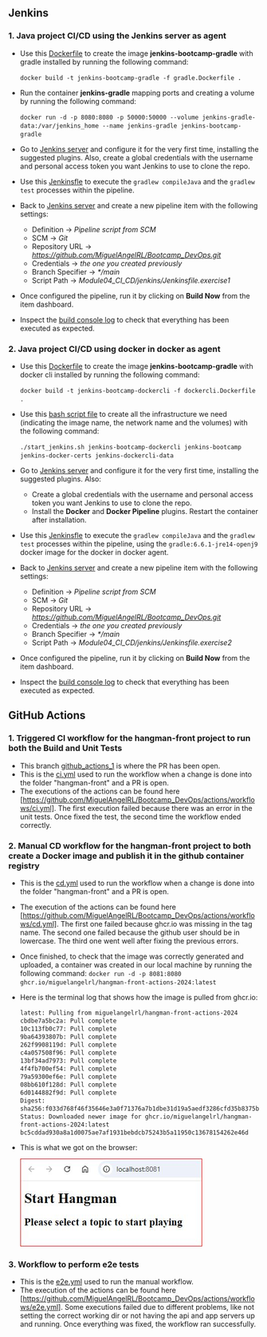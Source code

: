 ## Jenkins

### 1. Java project CI/CD using the Jenkins server as agent

* Use this [Dockerfile](./gradle.Dockerfile) to create the image __jenkins-bootcamp-gradle__ with gradle installed by running the following command:

  `docker build -t jenkins-bootcamp-gradle -f gradle.Dockerfile .`

* Run the container __jenkins-gradle__ mapping ports and creating a volume by running the following command:

  `docker run -d -p 8080:8080 -p 50000:50000 --volume jenkins-gradle-data:/var/jenkins_home --name jenkins-gradle jenkins-bootcamp-gradle`

* Go to [Jenkins server](http://localhost:8080) and configure it for the very first time, installing the suggested plugins. Also, create a global credentials with the username and personal access token you want Jenkins to use to clone the repo.
* Use this [Jenkinsfle](./Jenkinsfile.exercise1) to execute the `gradlew compileJava` and the `gradlew test` processes within the pipeline.
* Back to [Jenkins server](http://localhost:8080) and create a new pipeline item with the following settings:
  * Definition -> _Pipeline script from SCM_
  * SCM -> _Git_
  * Repository URL -> _https://github.com/MiguelAngelRL/Bootcamp_DevOps.git_
  * Credentials -> _the one you created previously_
  * Branch Specifier -> _*/main_
  * Script Path -> _Module04_CI_CD/jenkins/Jenkinsfile.exercise1_
* Once configured the pipeline, run it by clicking on __Build Now__ from the item dashboard.
* Inspect the [build console log](./Exercise1_Build_Console_Output%20.txt) to check that everything has been executed as expected.

### 2. Java project CI/CD using docker in docker as agent

* Use this [Dockerfile](./dockercli.Dockerfile) to create the image __jenkins-bootcamp-gradle__ with docker cli installed by running the following command:

  `docker build -t jenkins-bootcamp-dockercli -f dockercli.Dockerfile .`

* Use this [bash script file](./start_jenkins.sh) to create all the infrastructure we need (indicating the image name, the network name and the volumes) with the following command:

  `./start_jenkins.sh jenkins-bootcamp-dockercli jenkins-bootcamp jenkins-docker-certs jenkins-dockercli-data`

* Go to [Jenkins server](http://localhost:8080) and configure it for the very first time, installing the suggested plugins. Also:
  * Create a global credentials with the username and personal access token you want Jenkins to use to clone the repo.
  * Install the __Docker__ and __Docker Pipeline__ plugins. Restart the container after installation.
* Use this [Jenkinsfle](./Jenkinsfile.exercise2) to execute the `gradlew compileJava` and the `gradlew test` processes within the pipeline, using the `gradle:6.6.1-jre14-openj9` docker image for the docker in docker agent.
* Back to [Jenkins server](http://localhost:8080) and create a new pipeline item with the following settings:
  * Definition -> _Pipeline script from SCM_
  * SCM -> _Git_
  * Repository URL -> _https://github.com/MiguelAngelRL/Bootcamp_DevOps.git_
  * Credentials -> _the one you created previously_
  * Branch Specifier -> _*/main_
  * Script Path -> _Module04_CI_CD/jenkins/Jenkinsfile.exercise2_
* Once configured the pipeline, run it by clicking on __Build Now__ from the item dashboard.
* Inspect the [build console log](./Exercise2_Build_Console_Output%20.txt) to check that everything has been executed as expected.


## GitHub Actions

### 1. Triggered CI workflow for the hangman-front project to run both the Build and Unit Tests

* This branch [github_actions_1](https://github.com/MiguelAngelRL/Bootcamp_DevOps/tree/github_actions_1) is where the PR has been open.
* This is the [ci.yml](../.github/workflows/ci.yml) used to run the workflow when a change is done into the folder "hangman-front" and a PR is open.
* The executions of the actions can be found here [https://github.com/MiguelAngelRL/Bootcamp_DevOps/actions/workflows/ci.yml]. The first execution failed because there was an error in the unit tests. Once fixed the test, the second time the workflow ended correctly.

### 2. Manual CD workflow for the hangman-front project to both create a Docker image and publish it in the github container registry

* This is the [cd.yml](../.github/workflows/cd.yml) used to run the workflow when a change is done into the folder "hangman-front" and a PR is open.
* The execution of the actions can be found here [https://github.com/MiguelAngelRL/Bootcamp_DevOps/actions/workflows/cd.yml]. The first one failed because ghcr.io was missing in the tag name. The second one failed because the github user should be in lowercase. The third one went well after fixing the previous errors.
* Once finished, to check that the image was correctly generated and uploaded, a container was created in our local machine by running the following command: `docker run -d -p 8081:8080 ghcr.io/miguelangelrl/hangman-front-actions-2024:latest`
* Here is the terminal log that shows how the image is pulled from ghcr.io:
  ```
  latest: Pulling from miguelangelrl/hangman-front-actions-2024
  cbdbe7a5bc2a: Pull complete 
  10c113fb0c77: Pull complete 
  9ba64393807b: Pull complete 
  262f9908119d: Pull complete 
  c4a057508f96: Pull complete 
  13bf34ad7973: Pull complete 
  4f4fb700ef54: Pull complete 
  79a59300ef6e: Pull complete 
  08bb610f128d: Pull complete 
  6d0144882f9d: Pull complete 
  Digest: sha256:f033d768f46f35646e3a0f71376a7b1dbe31d19a5aedf3286cfd35b8375b4e1e
  Status: Downloaded newer image for ghcr.io/miguelangelrl/hangman-front-actions-2024:latest
  bc5cddad930a8a1d0075ae7af1931bebdcb75243b5a11950c13678154262e46d
  ```
* This is what we got on the browser:

  ![](./cd.jpg)

### 3. Workflow to perform e2e tests
* This is the [e2e.yml](../.github/workflows/e2e.yml) used to run the manual workflow.
* The execution of the actions can be found here [https://github.com/MiguelAngelRL/Bootcamp_DevOps/actions/workflows/e2e.yml]. Some executions failed due to different problems, like not setting the correct working dir or not having the api and app servers up and running. Once everything was fixed, the workflow ran successfully.

